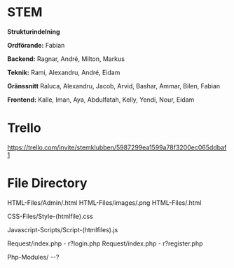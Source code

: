 # STEM
**Strukturindelning**

**Ordförande:** Fabian

**Backend:** Ragnar, André, Milton, Markus

**Teknik:** Rami, Alexandru, André, Eidam

**Gränssnitt** Raluca, Alexandru, Jacob, Arvid, Bashar, Ammar, Bilen, Fabian

**Frontend:** Kalle, Iman, Aya, Abdulfatah, Kelly, Yendi, Nour, Eidam

# Trello

https://trello.com/invite/stemklubben/5987299ea1599a78f3200ec065ddbaf1

# File Directory

HTML-Files/Admin/.html
HTML-Files/images/.png
HTML-Files/.html

CSS-Files/Style-(htmlfile).css

Javascript-Scripts/Script-(htmlfiles).js

Request/index.php - r?login.php
Request/index.php - r?register.php

Php-Modules/ --?
